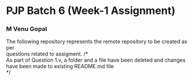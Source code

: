 # PJP Batch 6 (Week-1 Assignment)

### M Venu Gopal

The following repository represents the remote repository to be created as per <br/>
questions related to assigment.
/*<br/>
As part of Question 1.v, a folder and a file have been deleted and changes have
been made to existing README.md file<br/>
*/